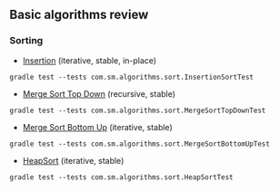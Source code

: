 ## Basic algorithms review

### Sorting
* [Insertion](src/main/java/com/sm/algorithms/sort/InsertionSort.java) (iterative, stable, in-place)
```
gradle test --tests com.sm.algorithms.sort.InsertionSortTest
```
* [Merge Sort Top Down](src/main/java/com/sm/algorithms/sort/MergeSortTopDownTest.java) (recursive, stable)
```
gradle test --tests com.sm.algorithms.sort.MergeSortTopDownTest
```
* [Merge Sort Bottom Up](src/main/java/com/sm/algorithms/sort/MergeSortBottomUpTest.java) (iterative, stable)
```
gradle test --tests com.sm.algorithms.sort.MergeSortBottomUpTest
```
* [HeapSort](src/main/java/com/sm/algorithms/sort/HeapSortTest.java) (iterative, stable)
```
gradle test --tests com.sm.algorithms.sort.HeapSortTest
```